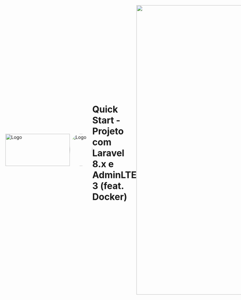 <div style="display: flex; align-items: center;">
  <img src="https://github.com/abraao69/ApiRestful-teste/blob/main/logo.png" alt="Logo" width="200" height="100">
  <img src="https://github.com/abraao69/abraao69-portfolio-abraao/blob/master/testinho/portfolio/1679067787215.jpeg" alt="Logo" width="70" height="100" style="border-radius: 100%;">
<br><br>

# Quick Start - Projeto com Laravel 8.x e AdminLTE 3 (feat. Docker)

<hr>
<p align="center">
 <img width="900px" src="https://user-images.githubusercontent.com/103331086/219263306-bf2c161a-7986-402f-958a-caf5aac9a5bf.PNG" />
</p>


### Step by step
Clone o repositorio 
```sh
git clone https://github.com/abraao69/setup-quick-start-laravel-8.git
```

Create the .env file
```sh
cd my-project/
cp .env.example .env
```


Update environment variables in .env
```dosini
APP_NAME="Name Your Project"
APP_URL=http://localhost:8080

DB_CONNECTION=mysql
DB_HOST=mysql
DB_PORT=3306
DB_DATABASE=name_you_want_db
DB_USERNAME=root
DB_PASSWORD=root

CACHE_DRIVER=redis
QUEUE_CONNECTION=redis
SESSION_DRIVER=redis

REDIS_HOST=redis
REDIS_PASSWORD=null
REDIS_PORT=6379
```


Up containers
```sh
docker-compose up -d
```


Access the container
```sh
docker-compose exec laravel_8 bash
```


Install project dependencies
```sh
composer install
```


Generate the Laravel project key
```sh
php artisan key:generate
```


Access the project
[http://localhost:8080](http://localhost:8080)
